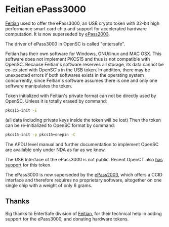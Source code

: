 # Feitian ePass3000

[Feitian](http://www.ftsafe.com/) used to offer the ePass3000, an USB crypto token with 32-bit high performance smart card chip and support for accelerated hardware computation. It is now superseded by [ePass2003](Feitian-ePass2003).

The driver of ePass3000 in OpenSC is called "entersafe".

Feitian has their own software for Windows, GNU/linux and MAC OSX. This software does not implement PKCS15 and thus is not compatible with OpenSC. Because Feitian's software reserves all storage, its data cannot be co-existed with OpenSC's in the USB token. In addition, there may be unexpected errors if both softwares exists in the operating system concurrently, since Feitian's software assumes there is one and only one software manipulates the token.

Token initialized with Feitian's private format can not be directly used by OpenSC. Unless it is totally erased by command:

```bash
pkcs15-init -E
```

(all data including private keys inside the token will be lost)
Then the token can be re-initialized to OpenSC format by command:

```bash
pkcs15-init -p pkcs15+onepin -C
```

The APDU level manual and further documentation to implement OpenSC are available only under NDA as far as we know.

The USB Interface of the ePass3000 is not public.
Recent OpenCT also [has support](https://github.com/OpenSC/openct/wiki/Feitian-ePass3000) for this token.

The ePass3000 is now superseded by the [ePass2003](Feitian-ePass2003), which offers a CCID interface and therefore requires no proprietary software, altogether on one single chip with a weight of only 6 grams.

## Thanks

Big thanks to EnterSafe division of [Feitian](http://www.ftsafe.com/), for their technical help in adding support for the ePass3000, and donating hardware tokens.

